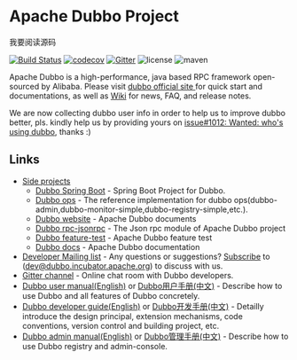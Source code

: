 # Apache Dubbo Project  

我要阅读源码

[![Build Status](https://travis-ci.org/apache/dubbo.svg?branch=2.6.x)](https://travis-ci.org/apache/dubbo)
[![codecov](https://codecov.io/gh/apache/dubbo/branch/2.6.x/graph/badge.svg)](https://codecov.io/gh/apache/dubbo)
[![Gitter](https://badges.gitter.im/alibaba/dubbo.svg)](https://gitter.im/alibaba/dubbo?utm_source=badge&utm_medium=badge&utm_campaign=pr-badge)
![license](https://img.shields.io/github/license/alibaba/dubbo.svg)
![maven](https://img.shields.io/maven-central/v/com.alibaba/dubbo.svg)

Apache Dubbo is a high-performance, java based RPC framework open-sourced by Alibaba. Please visit [dubbo official site ](http://dubbo.incubator.apache.org) for quick start and documentations, as well as [Wiki](https://github.com/apache/incubator-dubbo/wiki) for news, FAQ, and release notes.

We are now collecting dubbo user info in order to help us to improve dubbo better, pls. kindly help us by providing yours on [issue#1012: Wanted: who's using dubbo](https://github.com/apache/incubator-dubbo/issues/1012), thanks :)

## Links

* [Side projects](https://github.com/apache/incubator-dubbo)
    * [Dubbo Spring Boot](https://github.com/apache/incubator-dubbo-spring-boot-project) - Spring Boot Project for Dubbo.
    * [Dubbo ops](https://github.com/apache/incubator-dubbo-ops) - The reference implementation for dubbo ops(dubbo-admin,dubbo-monitor-simple,dubbo-registry-simple,etc.).
    * [Dubbo website](https://github.com/apache/incubator-dubbo-website) - Apache Dubbo documents
    * [Dubbo rpc-jsonrpc](https://github.com/apache/incubator-dubbo-rpc-jsonrpc) - The Json rpc module of Apache Dubbo project
    * [Dubbo feature-test](https://github.com/apache/incubator-dubbo-feature-test) - Apache Dubbo feature test
    * [Dubbo docs](https://github.com/apache/incubator-dubbo-docs) - Apache Dubbo documentation  
* [Developer Mailing list](https://github.com/apache/incubator-dubbo/issues/1393) - Any questions or suggestions? [Subscribe](https://github.com/apache/incubator-dubbo/issues/1393) to (dev@dubbo.incubator.apache.org) to discuss with us.
* [Gitter channel](https://gitter.im/alibaba/dubbo) - Online chat room with Dubbo developers.
* [Dubbo user manual(English)](http://dubbo.apache.org/books/dubbo-user-book-en/) or [Dubbo用户手册(中文)](http://dubbo.apache.org/books/dubbo-user-book/) - Describe how to use Dubbo and all features of Dubbo concretely.
* [Dubbo developer guide(English)](http://dubbo.apache.org/books/dubbo-dev-book-en/) or [Dubbo开发手册(中文)](http://dubbo.apache.org/books/dubbo-dev-book/) - Detailly introduce the design principal, extension mechanisms, code conventions, version control and building project, etc.
* [Dubbo admin manual(English)](http://dubbo.apache.org/books/dubbo-admin-book-en/) or [Dubbo管理手册(中文)](http://dubbo.apache.org/books/dubbo-admin-book/) - Describe how to use Dubbo registry and admin-console.

